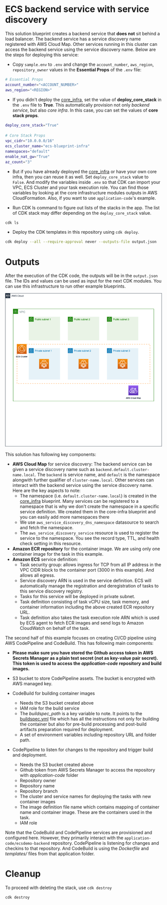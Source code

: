 # ECS backend service with service discovery

This solution blueprint creates a backend service that **does not** sit behind a load balancer. The backend service has a service discovery name registered with AWS Cloud Map. Other services running in this cluster can access the backend service using the service discovery name. Below are the steps for deploying this service:

* Copy `sample.env` to `.env` and change the `account_number`, `aws_region`, `repository_owner` values in the **Essential Props** of the `.env` file:
```bash
# Essential Props
account_number="<ACCOUNT_NUMBER>"
aws_region="<REGION>"
```

* If you didn't deploy the [core_infra](../core_infra/README.md), set the value of **deploy_core_stack** in the `.env` file to **True**. This automatically provision not only *backend service*, but also *core infra*. In this case, you can set the values of **core stack props**.
```bash
deploy_core_stack="True"

# Core Stack Props
vpc_cidr="10.0.0.0/16"
ecs_cluster_name="ecs-blueprint-infra"
namespaces="default"
enable_nat_gw="True"
az_count="3"
```

* But if you have already deployed the [core_infra](../core_infra/README.md) or have your own core infra, then you can reuse it as well. Set `deploy_core_stack` value to `False`. And modify the variables inside `.env` so that CDK can import your VPC, ECS Cluster and your task execution role. You can find those variables by looking at the core infrastructure modules outputs in AWS CloudFormation. Also, if you want to use `application-code`'s example.

* Run CDK ls command to figure out lists of the stacks in the app. The list of CDK stack may differ depending on the `deploy_core_stack` value.
```bash
cdk ls
```

* Deploy the CDK templates in this repository using `cdk deploy`.
```bash
cdk deploy --all --require-approval never --outputs-file output.json
```

# Outputs
After the execution of the CDK code, the outputs will be in the `output.json` file. The IDs and values can be used as input for the next CDK modules. You can use this infrastructure to run other example blueprints.


<p align="center">
  <img src="../../docs/backend-service.png"/>
</p>

This solution has following key components:

* **AWS Cloud Map** for service discovery: The backend service can be given a service discovery name such as `backend.default.cluster-name.local`. The `backend` is service name, and `default` is the namespace alongwith further qualifier of `cluster-name.local`. Other services can interact with the backend service using the service discovery name. Here are the key aspects to note:
    * The namespace (i.e. `default.cluster-name.local`) is created in the [core_infra](../core_infra/README.md) blueprint. Many services can be registered to a namespace that is why we don't create the namespace in a specific service definition. We created them in the core-infra blueprint and you can easily add more namespaces there
    * We use `aws_service_discovery_dns_namespace` datasource to search and fetch the namespace.
    * The `aws_service_discovery_service` resource is used to register the service to the namespace. You see the record type, TTL, and health check setting in this resource.
* **Amazon ECR repository** for the container image. We are using only one container image for the task in this example.
* **Amazon ECS** service definition:
    * Task security group: allows ingress for TCP from all IP address in the VPC CIDR block to the container port (3000 in this example). And allows all egress.
    * Service discovery ARN is used in the service definition. ECS will automatically manage the registration and deregistration of tasks to this service discovery registry.
    * Tasks for this service will be deployed in private subnet.
    * Task definition consisting of task vCPU size, task memory, and container information including the above created ECR repository URL.
    * Task definition also takes the task execution role ARN which is used by ECS agent to fetch ECR images and send logs to Amazon CloudWatch on behalf of the task.

The second half of this example focuses on creating CI/CD pipeline using AWS CodePipeline and CodeBuild. This has following main components:

* **Please make sure you have stored the Github access token in AWS Secrets Manager as a plain text secret (not as key-value pair secret). This token is used to access the *application-code* repository and build images.**

* S3 bucket to store CodePipeline assets. The bucket is encrypted with AWS managed key.
* CodeBuild for building container images
    * Needs the S3 bucket created above
    * IAM role for the build service
    * The *buildspec_path* is a key variable to note. It points to the [buildspec.yml](https://github.com/aws-ia/ecs-blueprints/blob/main/application-code/ecsdemo-nodejs/templates/buildspec.yml) file which has all the instructions not only for building the container but also for pre-build processing and post-build artifacts preparation required for deployment.
    * A set of environment variables including repository URL and folder path.
* CodePipeline to listen for changes to the repository and trigger build and deployment.
    * Needs the S3 bucket created above
    * Github token from AWS Secrets Manager to access the repository with *application-code* folder
    * Repository owner
    * Repository name
    * Repository branch
    * The cluster and service names for deploying the tasks with new container images
    * The image definition file name which contains mapping of container name and container image. These are the containers used in the task.
    * IAM role

Note that the CodeBuild and CodePipeline services are provisioned and configured here. However, they primarily interact with the `application-code/ecsdemo-backend` repository. CodePipeline is listening for changes and checkins to that repository. And CodeBuild is using the *Dockerfile* and *templates/* files from that application folder.

# Cleanup
To proceed with deleting the stack, use `cdk destroy`
```bash
cdk destroy
```
